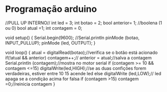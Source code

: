 # Programação arduino
//PULL UP INTERNO//
int led = 3;
int botao = 2;
bool anterior= 1; //boolena (1 ou 0)
bool atual =1; 
int contagem = 0;

  
void setup()
{
  Serial.begin(9600); //Serial.println
  pinMode (botao, INPUT_PULLUP);
  pinMode (led, OUTPUT);
}

void loop()
{
  atual = digitalRead(botao);//verifica se o botão está acionado
    if(!atual && anterior) contagem++;//
   anterior = atual;//salva a contagem
  Serial.println (contagem);//mostra no motor serial
  if (contagem >= 10 && contagem <=15) digitalWrite(led,HIGH);//se as duas confições forem verdadeiras, estiver entre 10 15 acende led
  else digitalWrite (led,LOW);// led apaga se a condição acima for falsa
  if (contagem >15) contagem =0;//reinicia contagem
}

 

